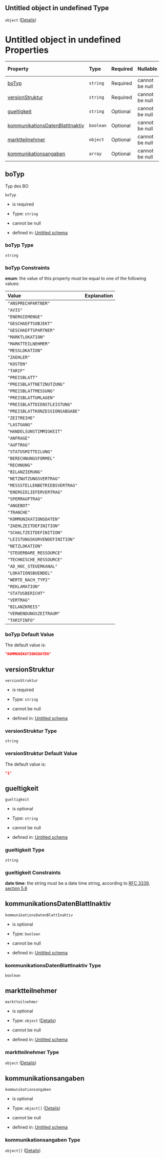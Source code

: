 ## Untitled object in undefined Type

`object` ([Details](kommunikationsdaten.md))

# Untitled object in undefined Properties

| Property                                                            | Type      | Required | Nullable       | Defined by                                                                                                                                                                                                                                        |
| :------------------------------------------------------------------ | :-------- | :------- | :------------- | :------------------------------------------------------------------------------------------------------------------------------------------------------------------------------------------------------------------------------------------------ |
| [boTyp](#botyp)                                                     | `string`  | Required | cannot be null | [Untitled schema](botyp.md "https://raw.githubusercontent.com/conuti-gmbh/bo4e-schema/master/schemas/v1/enum/BOTyp.schema.json#/properties/boTyp")                                                                                                |
| [versionStruktur](#versionstruktur)                                 | `string`  | Required | cannot be null | [Untitled schema](kommunikationsdaten-properties-versionstruktur.md "https://raw.githubusercontent.com/conuti-gmbh/bo4e-schema/master/schemas/v1/bo/Kommunikationsdaten.schema.json#/properties/versionStruktur")                                 |
| [gueltigkeit](#gueltigkeit)                                         | `string`  | Optional | cannot be null | [Untitled schema](kommunikationsdaten-properties-gueltigkeit.md "https://raw.githubusercontent.com/conuti-gmbh/bo4e-schema/master/schemas/v1/bo/Kommunikationsdaten.schema.json#/properties/gueltigkeit")                                         |
| [kommunikationsDatenBlattInaktiv](#kommunikationsdatenblattinaktiv) | `boolean` | Optional | cannot be null | [Untitled schema](kommunikationsdaten-properties-kommunikationsdatenblattinaktiv.md "https://raw.githubusercontent.com/conuti-gmbh/bo4e-schema/master/schemas/v1/bo/Kommunikationsdaten.schema.json#/properties/kommunikationsDatenBlattInaktiv") |
| [marktteilnehmer](#marktteilnehmer)                                 | `object`  | Optional | cannot be null | [Untitled schema](marktteilnehmer.md "https://raw.githubusercontent.com/conuti-gmbh/bo4e-schema/master/schemas/v1/bo/Marktteilnehmer.schema.json#/properties/marktteilnehmer")                                                                    |
| [kommunikationsangaben](#kommunikationsangaben)                     | `array`   | Optional | cannot be null | [Untitled schema](kommunikationsdaten-properties-kommunikationsangaben.md "https://raw.githubusercontent.com/conuti-gmbh/bo4e-schema/master/schemas/v1/bo/Kommunikationsdaten.schema.json#/properties/kommunikationsangaben")                     |

## boTyp

Typ des BO

`boTyp`

*   is required

*   Type: `string`

*   cannot be null

*   defined in: [Untitled schema](botyp.md "https://raw.githubusercontent.com/conuti-gmbh/bo4e-schema/master/schemas/v1/enum/BOTyp.schema.json#/properties/boTyp")

### boTyp Type

`string`

### boTyp Constraints

**enum**: the value of this property must be equal to one of the following values:

| Value                           | Explanation |
| :------------------------------ | :---------- |
| `"ANSPRECHPARTNER"`             |             |
| `"AVIS"`                        |             |
| `"ENERGIEMENGE"`                |             |
| `"GESCHAEFTSOBJEKT"`            |             |
| `"GESCHAEFTSPARTNER"`           |             |
| `"MARKTLOKATION"`               |             |
| `"MARKTTEILNEHMER"`             |             |
| `"MESSLOKATION"`                |             |
| `"ZAEHLER"`                     |             |
| `"KOSTEN"`                      |             |
| `"TARIF"`                       |             |
| `"PREISBLATT"`                  |             |
| `"PREISBLATTNETZNUTZUNG"`       |             |
| `"PREISBLATTMESSUNG"`           |             |
| `"PREISBLATTUMLAGEN"`           |             |
| `"PREISBLATTDIENSTLEISTUNG"`    |             |
| `"PREISBLATTKONZESSIONSABGABE"` |             |
| `"ZEITREIHE"`                   |             |
| `"LASTGANG"`                    |             |
| `"HANDELSUNSTIMMIGKEIT"`        |             |
| `"ANFRAGE"`                     |             |
| `"AUFTRAG"`                     |             |
| `"STATUSMITTEILUNG"`            |             |
| `"BERECHNUNGSFORMEL"`           |             |
| `"RECHNUNG"`                    |             |
| `"BILANZIERUNG"`                |             |
| `"NETZNUTZUNGSVERTRAG"`         |             |
| `"MESSSTELLENBETRIEBSVERTRAG"`  |             |
| `"ENERGIELIEFERVERTRAG"`        |             |
| `"SPERRAUFTRAG"`                |             |
| `"ANGEBOT"`                     |             |
| `"TRANCHE"`                     |             |
| `"KOMMUNIKATIONSDATEN"`         |             |
| `"ZAEHLZEITDEFINITION"`         |             |
| `"SCHALTZEITDEFINITION"`        |             |
| `"LEISTUNGSKURVENDEFINITION"`   |             |
| `"NETZLOKATION"`                |             |
| `"STEUERBARE_RESSOURCE"`        |             |
| `"TECHNISCHE_RESSOURCE"`        |             |
| `"AD_HOC_STEUERKANAL"`          |             |
| `"LOKATIONSBUENDEL"`            |             |
| `"WERTE_NACH_TYP2"`             |             |
| `"REKLAMATION"`                 |             |
| `"STATUSBERICHT"`               |             |
| `"VERTRAG"`                     |             |
| `"BILANZKREIS"`                 |             |
| `"VERWENDUNGSZEITRAUM"`         |             |
| `"TARIFINFO"`                   |             |

### boTyp Default Value

The default value is:

```json
"KOMMUNIKATIONSDATEN"
```

## versionStruktur



`versionStruktur`

*   is required

*   Type: `string`

*   cannot be null

*   defined in: [Untitled schema](kommunikationsdaten-properties-versionstruktur.md "https://raw.githubusercontent.com/conuti-gmbh/bo4e-schema/master/schemas/v1/bo/Kommunikationsdaten.schema.json#/properties/versionStruktur")

### versionStruktur Type

`string`

### versionStruktur Default Value

The default value is:

```json
"1"
```

## gueltigkeit



`gueltigkeit`

*   is optional

*   Type: `string`

*   cannot be null

*   defined in: [Untitled schema](kommunikationsdaten-properties-gueltigkeit.md "https://raw.githubusercontent.com/conuti-gmbh/bo4e-schema/master/schemas/v1/bo/Kommunikationsdaten.schema.json#/properties/gueltigkeit")

### gueltigkeit Type

`string`

### gueltigkeit Constraints

**date time**: the string must be a date time string, according to [RFC 3339, section 5.6](https://tools.ietf.org/html/rfc3339 "check the specification")

## kommunikationsDatenBlattInaktiv



`kommunikationsDatenBlattInaktiv`

*   is optional

*   Type: `boolean`

*   cannot be null

*   defined in: [Untitled schema](kommunikationsdaten-properties-kommunikationsdatenblattinaktiv.md "https://raw.githubusercontent.com/conuti-gmbh/bo4e-schema/master/schemas/v1/bo/Kommunikationsdaten.schema.json#/properties/kommunikationsDatenBlattInaktiv")

### kommunikationsDatenBlattInaktiv Type

`boolean`

## marktteilnehmer



`marktteilnehmer`

*   is optional

*   Type: `object` ([Details](marktteilnehmer.md))

*   cannot be null

*   defined in: [Untitled schema](marktteilnehmer.md "https://raw.githubusercontent.com/conuti-gmbh/bo4e-schema/master/schemas/v1/bo/Marktteilnehmer.schema.json#/properties/marktteilnehmer")

### marktteilnehmer Type

`object` ([Details](marktteilnehmer.md))

## kommunikationsangaben



`kommunikationsangaben`

*   is optional

*   Type: `object[]` ([Details](marktteilnehmer.md))

*   cannot be null

*   defined in: [Untitled schema](kommunikationsdaten-properties-kommunikationsangaben.md "https://raw.githubusercontent.com/conuti-gmbh/bo4e-schema/master/schemas/v1/bo/Kommunikationsdaten.schema.json#/properties/kommunikationsangaben")

### kommunikationsangaben Type

`object[]` ([Details](marktteilnehmer.md))
